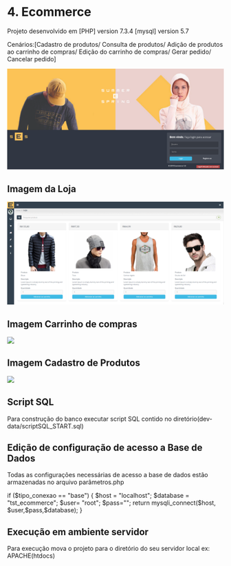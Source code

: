 # 4. Ecommerce

Projeto desenvolvido em  [PHP] version 7.3.4 [mysql] version 5.7
<br />

Cenários:[Cadastro de produtos/ Consulta de produtos/ Adição de produtos ao carrinho de compras/ Edição do carrinho de compras/ Gerar pedido/ Cancelar pedido]

![](dev-doc/1view-T4.png)

## Imagem da Loja

![](dev-doc/2view-T4.png)

## Imagem Carrinho de compras

![](dev-doc/3view-T4.png)

## Imagem Cadastro de Produtos

![](dev-doc/4view-T4.png)

## Script SQL

Para construção do banco executar script SQL contido no diretório(dev-data/scriptSQL_START.sql)

## Edição de configuração de acesso a Base de Dados

Todas as configurações necessárias de acesso a base de dados estão armazenadas no arquivo parâmetros.php
<br />

<p>
    if ($tipo_conexao == "base") {
          $host = "localhost";
          $database = "tst_ecommerce";
          $user= "root";
          $pass="";
          return  mysqli_connect($host, $user,$pass,$database);
      }
</p>


## Execução em ambiente servidor

Para execução mova o projeto para o diretório do seu servidor local ex: APACHE(htdocs)
